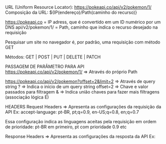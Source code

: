 URL (Uniform Resource Locator): https://pokeapi.co/api/v2/pokemon/1/
Composição da URL: ${IP(endereço)/Path(caminho do recurso)}

https://pokeapi.co = IP adress, que é convertido em um ID numérico por um DNS
api/v2/pokemon/1/ = Path, caminho que indica o recurso desejado na requisição

Pesquisar um site no navegador é, por padrão, uma requisição com método GET

Métodos: GET | POST | PUT | DELETE | PATCH


PASSAGEM DE PARÂMETRO PARA API
https://pokeapi.co/api/v2/pokemon/1/ => Através do próprio Path

https://pokeapi.co/api/v2/pokemon?offset=2&limit=2 => Através de query string
? => Indica o início de um query string
offset=2 => Chave e valor passados para filtragem
& => Indica união chaves para fazer mais filtragens (associação lógica E)

HEADERS
Request Headers => Apresenta as configurações da requisição da API
Ex: 
accept-language:
pt-BR,
pt;q=0.9,
en-US;q=0.8,
en;q=0.7

Essa configuração indica as linguagens aceitas pela requisição em ordem de prioridade: pt-BR em primeiro, pt com prioridade 0.9 etc

Response Headers => Apresenta as configurações da resposta da API
Ex:

